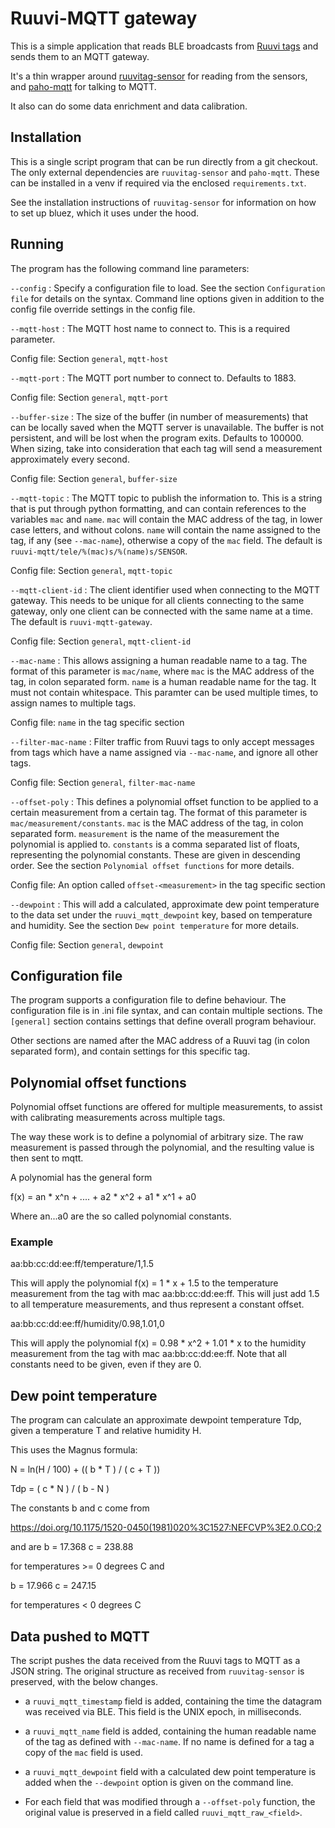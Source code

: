 # Ruuvi-MQTT gateway

This is a simple application that reads BLE broadcasts from 
[Ruuvi tags](https://www.ruuvi.com) and sends them to an MQTT gateway.

It's a thin wrapper around [ruuvitag-sensor](https://pypi.org/project/ruuvitag-sensor/)
for reading from the sensors, and [paho-mqtt](https://pypi.org/project/paho-mqtt/)
for talking to MQTT.

It also can do some data enrichment and data calibration.

## Installation

This is a single script program that can be run directly from a git
checkout. The only external dependencies are `ruuvitag-sensor` and `paho-mqtt`.
These can be installed in a venv if required via the enclosed `requirements.txt`.

See the installation instructions of `ruuvitag-sensor` for information on
how to set up bluez, which it uses under the hood.

## Running

The program has the following command line parameters:

`--config`
: Specify a configuration file to load. See the section `Configuration file`
  for details on the syntax. Command line options given in addition to the
  config file override settings in the config file.

`--mqtt-host`
: The MQTT host name to connect to. This is a required parameter.

  Config file: Section `general`, `mqtt-host`

`--mqtt-port`
: The MQTT port number to connect to. Defaults to 1883.

  Config file: Section `general`, `mqtt-port`

`--buffer-size`
: The size of the buffer (in number of measurements) that can be locally
  saved when the MQTT server is unavailable. The buffer is not persistent,
  and will be lost when the program exits. Defaults to 100000. When sizing,
  take into consideration that each tag will send a measurement approximately
  every second.

  Config file: Section `general`, `buffer-size`

`--mqtt-topic`
: The MQTT topic to publish the information to. This is a string that is put
  through python formatting, and can contain references to the variables `mac`
  and `name`. `mac` will contain the MAC address of the tag, in lower case letters,
  and without colons. `name` will contain the name assigned to the tag, if any
  (see `--mac-name`), otherwise a copy of the `mac` field. The default is
  `ruuvi-mqtt/tele/%(mac)s/%(name)s/SENSOR`.

  Config file: Section `general`, `mqtt-topic`

`--mqtt-client-id`
: The client identifier used when connecting to the MQTT gateway. This needs
  to be unique for all clients connecting to the same gateway, only one
  client can be connected with the same name at a time. The default is
  `ruuvi-mqtt-gateway`.

  Config file: Section `general`, `mqtt-client-id`

`--mac-name`
: This allows assigning a human readable name to a tag. The format of this
  parameter is `mac/name`, where `mac` is the MAC address of the tag, in colon
  separated form. `name` is a human readable name for the tag. It must not
  contain whitespace. This paramter can be used multiple times, to assign names
  to multiple tags.

  Config file: `name` in the tag specific section

`--filter-mac-name`
: Filter traffic from Ruuvi tags to only accept messages from tags which have
  a name assigned via `--mac-name`, and ignore all other tags.

  Config file: Section `general`, `filter-mac-name`

`--offset-poly`
: This defines a polynomial offset function to be applied to a certain measurement
  from a certain tag. The format of this parameter is `mac/measurement/constants`.
  `mac` is the MAC address of the tag, in colon separated form. `measurement` is
  the name of the measurement the polynomial is applied to. `constants` is a
  comma separated list of floats, representing the polynomial constants. These
  are given in descending order. See the section `Polynomial offset functions`
  for more details.

  Config file: An option called `offset-<measurement>` in the tag specific
  section

`--dewpoint`
: This will add a calculated, approximate dew point temperature to the
  data set under the `ruuvi_mqtt_dewpoint` key, based on temperature and
  humidity. See the section `Dew point temperature` for more details.

  Config file: Section `general`, `dewpoint`

## Configuration file
The program supports a configuration file to define behaviour. The
configuration file is in .ini file syntax, and can contain multiple sections.
The `[general]` section contains settings that define overall program
behaviour.

Other sections are named after the MAC address of a Ruuvi tag (in colon
separated form), and contain settings for this specific tag.


## Polynomial offset functions
Polynomial offset functions are offered for multiple measurements,
to assist with calibrating measurements across multiple tags.

The way these work is to define a polynomial of arbitrary size.
The raw measurement is passed through the polynomial, and the
resulting value is then sent to mqtt.

A polynomial has the general form

f(x) = an * x^n + .... + a2 * x^2 + a1 * x^1 + a0

Where an...a0 are the so called polynomial constants.

### Example

aa:bb:cc:dd:ee:ff/temperature/1,1.5

This will apply the polynomial f(x) = 1 * x + 1.5 to the
temperature measurement from the tag with mac aa:bb:cc:dd:ee:ff.
This will just add 1.5 to all temperature measurements, and thus
represent a constant offset.


aa:bb:cc:dd:ee:ff/humidity/0.98,1.01,0

This will apply the polynomial f(x) = 0.98 * x^2 + 1.01 * x to
the humidity measurement from the tag with mac aa:bb:cc:dd:ee:ff.
Note that all constants need to be given, even if they are 0.

## Dew point temperature
The program can calculate an approximate dewpoint temperature Tdp, given a
temperature T and relative humidity H.

This uses the Magnus formula:

N = ln(H / 100) + (( b * T ) / ( c + T ))

Tdp = ( c * N ) / ( b - N )

The constants b and c come from

https://doi.org/10.1175/1520-0450(1981)020%3C1527:NEFCVP%3E2.0.CO;2

and are
b = 17.368
c = 238.88

for temperatures >= 0 degrees C and

b = 17.966
c = 247.15

for temperatures < 0 degrees C

## Data pushed to MQTT

The script pushes the data received from the Ruuvi tags to MQTT as a JSON
string. The original structure as received from `ruuvitag-sensor` is
preserved, with the below changes.

- a `ruuvi_mqtt_timestamp` field is added, containing the time the datagram
  was received via BLE. This field is the UNIX epoch, in milliseconds.

- a `ruuvi_mqtt_name` field is added, containing the human readable name
  of the tag as defined with `--mac-name`. If no name is defined for a tag
  a copy of the `mac` field is used.

- a `ruuvi_mqtt_dewpoint` field with a calculated dew point temperature
  is added when the `--dewpoint` option is given on the command line.

- For each field that was modified through a `--offset-poly` function, the
  original value is preserved in a field called `ruuvi_mqtt_raw_<field>`.

